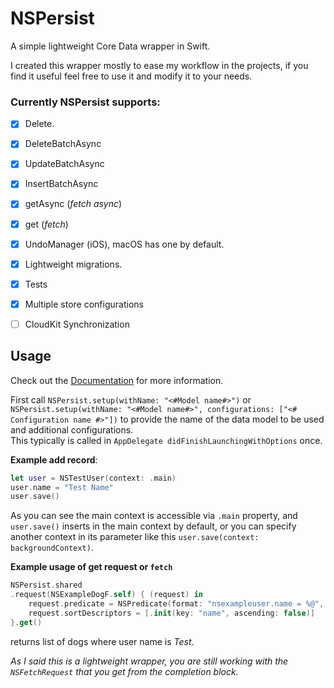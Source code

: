 # NSPersist

A simple lightweight Core Data wrapper in Swift.

I created this wrapper mostly to ease my workflow in the projects, if you find it useful feel free to use it and modify it to your needs.

### Currently NSPersist supports:
- [x] Delete. 
- [x] DeleteBatchAsync
- [x] UpdateBatchAsync
- [x] InsertBatchAsync
- [x] getAsync (*fetch async*)
- [x] get (*fetch*)
- [x] UndoManager (iOS), macOS has one by default.
- [x] Lightweight migrations.
- [x] Tests
- [x] Multiple store configurations
- [ ] CloudKit Synchronization


## Usage

Check out the [Documentation](https://martinstamenkovski.github.io/NSPersist/) for more information.

First call `NSPersist.setup(withName: "<#Model name#>")` or `NSPersist.setup(withName: "<#Model name#>", configurations: ["<# Configuration name #>"])` to provide the name of the data model to be used and additional configurations.  
This typically is called in `AppDelegate didFinishLaunchingWithOptions` once.

**Example add record**:

```swift
let user = NSTestUser(context: .main)
user.name = "Test Name"
user.save()
```
As you can see the main context is accessible via `.main` property, and `user.save()` inserts in the main context by default,  or you can specify another context in its parameter like this `user.save(context: backgroundContext)`.  

**Example usage of get request or `fetch`**
```swift
NSPersist.shared
.request(NSExampleDogF.self) { (request) in
    request.predicate = NSPredicate(format: "nsexampleuser.name = %@", "Test")
    request.sortDescriptors = [.init(key: "name", ascending: false)]
}.get()
```
returns list of dogs where user name is *Test*.

*As I said this is a lightweight wrapper, you are still working with the `NSFetchRequest` that you get from the completion block.*
